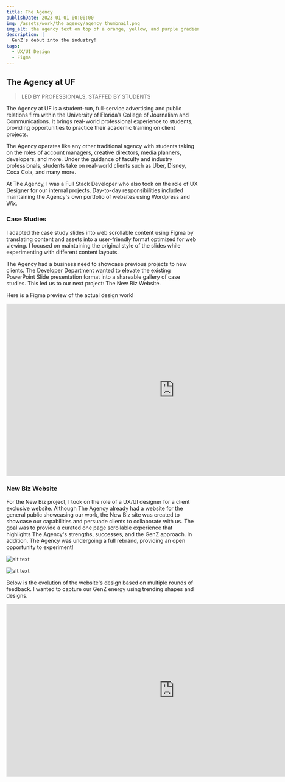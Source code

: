 ```yaml
---
title: The Agency
publishDate: 2023-01-01 00:00:00
img: /assets/work/the_agency/agency_thumbnail.png
img_alt: the agency text on top of a orange, yellow, and purple gradient
description: |
  GenZ's debut into the industry!
tags:
  - UX/UI Design
  - Figma
---
```


## The Agency at UF

> LED BY PROFESSIONALS, STAFFED BY STUDENTS

The Agency at UF is a student-run, full-service advertising and public relations firm within the University of Florida’s College of Journalism and Communications. It brings real-world professional experience to students, providing opportunities to practice their academic training on client projects. 

The Agency operates like any other traditional agency with students taking on the roles of account managers, creative directors, media planners, developers, and more. Under the guidance of faculty and industry professionals, students take on real-world clients such as Uber, Disney, Coca Cola, and many more.

At The Agency, I was a Full Stack Developer who also took on the role of UX Designer for our internal projects. Day-to-day responsibilities included maintaining the Agency's own portfolio of websites using Wordpress and Wix. 

### Case Studies

I adapted the case study slides into web scrollable content using Figma by translating content and assets into a user-friendly format optimized for web viewing. I focused on maintaining the original style of the slides while experimenting with different content layouts. 

The Agency had a business need to showcase previous projects to new clients. The Developer Department wanted to elevate the existing PowerPoint Slide presentation format into a shareable gallery of case studies. This led us to our next project: The New Biz Website.

Here is a Figma preview of the actual design work!

<iframe style="border: 1px solid rgba(0, 0, 0, 0.1);" width="880" height="450" src="https://embed.figma.com/design/9xrIoAlbtbVEDZorcKrs5w/Case-Study-Wireframes?node-id=0-1&embed-host=share" allowfullscreen></iframe>

### New Biz Website

For the New Biz project, I took on the role of a UX/UI designer for a client exclusive website. Although The Agency already had a website for the general public showcasing our work, the New Biz site was created to showcase our capabilities and persuade clients to collaborate with us. The goal was to provide a curated one page scrollable experience that highlights The Agency's strengths, successes, and the GenZ approach. In addition, The Agency was undergoing a full rebrand, providing an open opportunity to experiment!

![alt text](/assets/work/the_agency/agency_colors.png "Title")

![alt text](/assets/work/the_agency/agency_colors_hierarchy.png "Title")

Below is the evolution of the website's design based on multiple rounds of feedback. I wanted to capture our GenZ energy using trending shapes and designs.

<iframe style="border: 1px solid rgba(0, 0, 0, 0.1);" width="880" height="450" src="https://embed.figma.com/design/5HRwlWg3jK1m2OVHKuvh6B/New-Biz-Website-(Copy)?node-id=0-1&embed-host=share" allowfullscreen></iframe>

